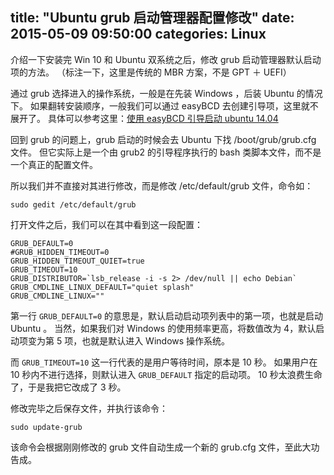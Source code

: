 title: "Ubuntu grub 启动管理器配置修改"
date: 2015-05-09 09:50:00
categories: Linux
---

介绍一下安装完 Win 10 和 Ubuntu 双系统之后，修改 grub 启动管理器默认启动项的方法。
（标注一下，这里是传统的 MBR 方案，不是 GPT ＋ UEFI）
<!--more-->

通过 grub 选择进入的操作系统，一般是在先装 Windows ，后装 Ubuntu 的情况下。
如果翻转安装顺序，一般我们可以通过 easyBCD 去创建引导项，这里就不展开了。
具体可以参考这里：[使用 easyBCD 引导启动 ubuntu 14.04 ][1]

回到 grub 的问题上，grub 启动的时候会去 Ubuntu 下找 /boot/grub/grub.cfg 文件。
但它实际上是一个由 grub2 的引导程序执行的 bash 类脚本文件，而不是一个真正的配置文件。

所以我们并不直接对其进行修改，而是修改 /etc/default/grub 文件，命令如：

    sudo gedit /etc/default/grub

打开文件之后，我们可以在其中看到这一段配置：

    GRUB_DEFAULT=0
    #GRUB_HIDDEN_TIMEOUT=0
    GRUB_HIDDEN_TIMEOUT_QUIET=true
    GRUB_TIMEOUT=10
    GRUB_DISTRIBUTOR=`lsb_release -i -s 2> /dev/null || echo Debian`
    GRUB_CMDLINE_LINUX_DEFAULT="quiet splash"
    GRUB_CMDLINE_LINUX=""

第一行 `GRUB_DEFAULT=0` 的意思是，默认启动启动项列表中的第一项，也就是启动 Ubuntu 。
当然，如果我们对 Windows 的使用频率更高，将数值改为 4，默认启动项变为第 5 项，也就是默认进入 Windows 操作系统。

而 `GRUB_TIMEOUT=10` 这一行代表的是用户等待时间，原本是 10 秒。
如果用户在 10 秒内不进行选择，则默认进入 `GRUB_DEFAULT` 指定的启动项。
10 秒太浪费生命了，于是我把它改成了 3 秒。

修改完毕之后保存文件，并执行该命令：

    sudo update-grub

该命令会根据刚刚修改的 grub 文件自动生成一个新的 grub.cfg 文件，至此大功告成。

  [1]: http://jingyan.baidu.com/article/1876c852942fea890b13760b.htmlhttp://jingyan.baidu.com/article/1876c852942fea890b13760b.html
